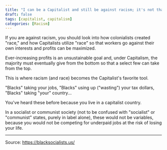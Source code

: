 ```yaml
---
title: "I can be a Capitalist and still be against racism; it's not that complicated."
draft: false
tags: [capitalist, capitalism]
categories: [Racism]
---
```


If you are against racism, you should look into how colonialists created "race," and how Capitalists utilize "race" so that workers go against their own interests and profits can be maximized.  
  
Ever-increasing profits is an unsustainable goal and, under Capitalism, the majority must eventually give from the bottom so that a select few can take from the top.  
  
This is where racism (and race) becomes the Capitalist's favorite tool.  
  
"Blacks" taking your jobs, "Blacks" using up ("wasting") your tax dollars, "Blacks" taking "your" country...  
  
You've heard these before because you live in a capitalist country.  
  
In a socialist or communist society (not to be confused with "socialist" or "communist" states, purely in label alone), these would not be variables, because you would not be competing for underpaid jobs at the risk of losing your life.

----
Source: https://blacksocialists.us/

